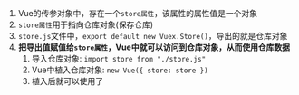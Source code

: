 1) Vue的传参对象中，存在一个`store属性`，该属性的属性值是一个对象
2) `store属性`用于指向仓库对象(保存仓库)
3) `store.js`文件中，`export default new Vuex.Store()`，导出的就是仓库对象
4) **把导出值赋值给`store属性`，Vue中就可以访问到仓库对象，从而使用仓库数据**
    1) 导入仓库对象: `import store from "./store.js"`
    2) Vue中植入仓库对象: `new Vue({ store: store })`
    3) 植入后就可以使用了




